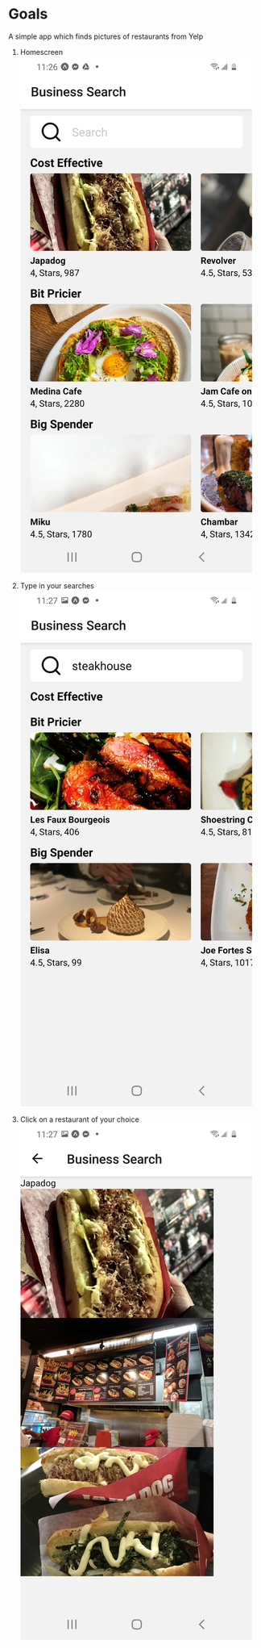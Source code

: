 # Goals  

A simple app which finds pictures of restaurants from Yelp

1. Homescreen
![](Images/Screenshot_20200604-232648_Expo.jpg)

2. Type in your searches
![](Images/Screenshot_20200604-232712_Expo.jpg)

3. Click on a restaurant of your choice
![](Images/Screenshot_20200604-232724_Expo.jpg)
